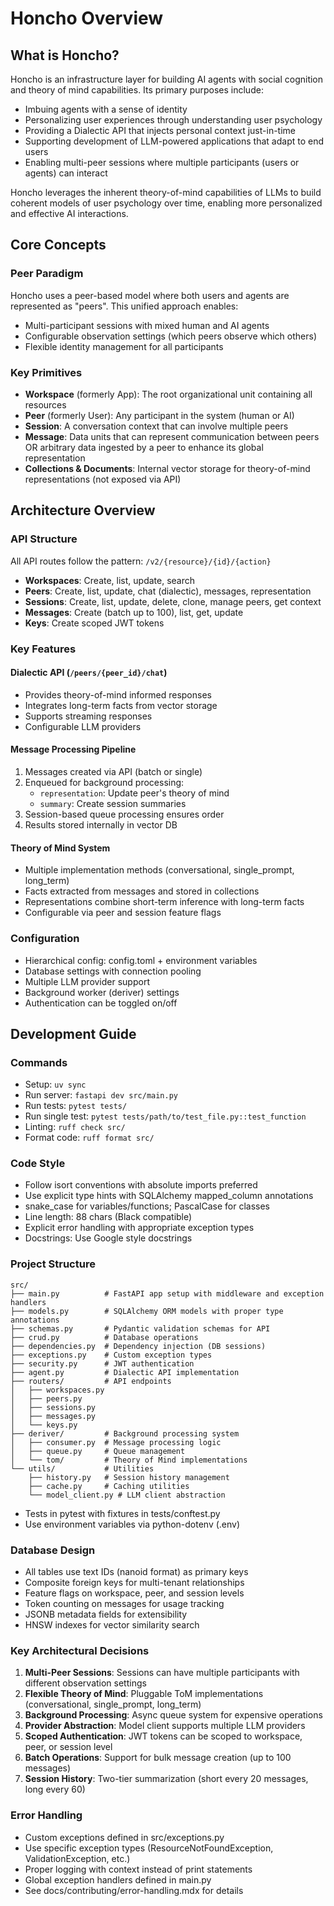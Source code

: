 # Honcho Overview

## What is Honcho?
Honcho is an infrastructure layer for building AI agents with social cognition and theory of mind capabilities. Its primary purposes include:

- Imbuing agents with a sense of identity
- Personalizing user experiences through understanding user psychology
- Providing a Dialectic API that injects personal context just-in-time
- Supporting development of LLM-powered applications that adapt to end users
- Enabling multi-peer sessions where multiple participants (users or agents) can interact

Honcho leverages the inherent theory-of-mind capabilities of LLMs to build coherent models of user psychology over time, enabling more personalized and effective AI interactions.

## Core Concepts

### Peer Paradigm
Honcho uses a peer-based model where both users and agents are represented as "peers". This unified approach enables:
- Multi-participant sessions with mixed human and AI agents
- Configurable observation settings (which peers observe which others)
- Flexible identity management for all participants

### Key Primitives
- **Workspace** (formerly App): The root organizational unit containing all resources
- **Peer** (formerly User): Any participant in the system (human or AI)
- **Session**: A conversation context that can involve multiple peers
- **Message**: Data units that can represent communication between peers OR arbitrary data ingested by a peer to enhance its global representation
- **Collections & Documents**: Internal vector storage for theory-of-mind representations (not exposed via API)

## Architecture Overview

### API Structure
All API routes follow the pattern: `/v2/{resource}/{id}/{action}`
- **Workspaces**: Create, list, update, search
- **Peers**: Create, list, update, chat (dialectic), messages, representation
- **Sessions**: Create, list, update, delete, clone, manage peers, get context
- **Messages**: Create (batch up to 100), list, get, update
- **Keys**: Create scoped JWT tokens

### Key Features

#### Dialectic API (`/peers/{peer_id}/chat`)
- Provides theory-of-mind informed responses
- Integrates long-term facts from vector storage
- Supports streaming responses
- Configurable LLM providers

#### Message Processing Pipeline
1. Messages created via API (batch or single)
2. Enqueued for background processing:
   - `representation`: Update peer's theory of mind
   - `summary`: Create session summaries
3. Session-based queue processing ensures order
4. Results stored internally in vector DB

#### Theory of Mind System
- Multiple implementation methods (conversational, single_prompt, long_term)
- Facts extracted from messages and stored in collections
- Representations combine short-term inference with long-term facts
- Configurable via peer and session feature flags

### Configuration
- Hierarchical config: config.toml + environment variables
- Database settings with connection pooling
- Multiple LLM provider support
- Background worker (deriver) settings
- Authentication can be toggled on/off

## Development Guide

### Commands
- Setup: `uv sync`
- Run server: `fastapi dev src/main.py`
- Run tests: `pytest tests/`
- Run single test: `pytest tests/path/to/test_file.py::test_function`
- Linting: `ruff check src/`
- Format code: `ruff format src/`

### Code Style
- Follow isort conventions with absolute imports preferred
- Use explicit type hints with SQLAlchemy mapped_column annotations
- snake_case for variables/functions; PascalCase for classes
- Line length: 88 chars (Black compatible)
- Explicit error handling with appropriate exception types
- Docstrings: Use Google style docstrings

### Project Structure
```
src/
├── main.py          # FastAPI app setup with middleware and exception handlers
├── models.py        # SQLAlchemy ORM models with proper type annotations
├── schemas.py       # Pydantic validation schemas for API
├── crud.py          # Database operations
├── dependencies.py  # Dependency injection (DB sessions)
├── exceptions.py    # Custom exception types
├── security.py      # JWT authentication
├── agent.py         # Dialectic API implementation
├── routers/         # API endpoints
│   ├── workspaces.py
│   ├── peers.py
│   ├── sessions.py
│   ├── messages.py
│   └── keys.py
├── deriver/         # Background processing system
│   ├── consumer.py  # Message processing logic
│   ├── queue.py     # Queue management
│   └── tom/         # Theory of Mind implementations
└── utils/           # Utilities
    ├── history.py   # Session history management
    ├── cache.py     # Caching utilities
    └── model_client.py # LLM client abstraction
```
- Tests in pytest with fixtures in tests/conftest.py
- Use environment variables via python-dotenv (.env)

### Database Design
- All tables use text IDs (nanoid format) as primary keys
- Composite foreign keys for multi-tenant relationships
- Feature flags on workspace, peer, and session levels
- Token counting on messages for usage tracking
- JSONB metadata fields for extensibility
- HNSW indexes for vector similarity search

### Key Architectural Decisions
1. **Multi-Peer Sessions**: Sessions can have multiple participants with different observation settings
2. **Flexible Theory of Mind**: Pluggable ToM implementations (conversational, single_prompt, long_term)
3. **Background Processing**: Async queue system for expensive operations
4. **Provider Abstraction**: Model client supports multiple LLM providers
5. **Scoped Authentication**: JWT tokens can be scoped to workspace, peer, or session level
6. **Batch Operations**: Support for bulk message creation (up to 100 messages)
7. **Session History**: Two-tier summarization (short every 20 messages, long every 60)

### Error Handling
- Custom exceptions defined in src/exceptions.py
- Use specific exception types (ResourceNotFoundException, ValidationException, etc.)
- Proper logging with context instead of print statements
- Global exception handlers defined in main.py
- See docs/contributing/error-handling.mdx for details